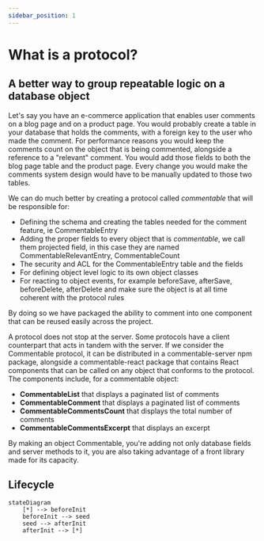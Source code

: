 ```yaml
---
sidebar_position: 1
---
```


# What is a protocol?

## A better way to group repeatable logic on a database object
Let's say you have an e-commerce application that enables user comments on a blog page and on a product page. You would probably create a table in your database that holds the comments, with a foreign key to the user who made the comment. For performance reasons you would keep the comments count on the object that is being commented, alongside a reference to a "relevant" comment. You would add those fields to both the blog page table and the product page. Every change you would make the comments system design would have to be manually updated to those two tables.

We can do much better by creating a protocol called *commentable* that will be responsible for:

- Defining the schema and creating the tables needed for the comment feature, ie CommentableEntry
- Adding the proper fields to every object that is *commentable*, we call them projected field, in this case they are named CommentableRelevantEntry, CommentableCount
- The security and ACL for the CommentableEntry table and the fields 
- For defining object level logic to its own object classes
- For reacting to object events, for example beforeSave, afterSave, beforeDelete, afterDelete and make sure the object is at all time coherent with the protocol rules

By doing so we have packaged the ability to comment into one component that can be reused easily across the project.

A protocol does not stop at the server. Some protocols have a client counterpart that acts in tandem with the server. If we consider the Commentable protocol, it can be distributed in a commentable-server npm package, alongside a commentable-react package that contains React components that can be called on any object that conforms to the protocol. The components include, for a commentable object:
- **CommentableList** that displays a paginated list of comments 
- **CommentableComment** that displays a paginated list of comments
- **CommentableCommentsCount** that displays the total number of comments 
- **CommentableCommentsExcerpt** that displays an excerpt

By making an object Commentable, you're adding not only database fields and server methods to it, you are also taking advantage of a front library made for its capacity.


## Lifecycle
```mermaid
stateDiagram
    [*] --> beforeInit
    beforeInit --> seed
    seed --> afterInit
    afterInit --> [*]
```